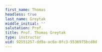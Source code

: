 ```yaml
---
first_name: Thomas
headless: true
last_name: Greytak
middle_initial: ''
salutation: Prof.
title: Prof. Thomas Greytak
type: instructor
uid: 92551257-dd9a-ac0a-8fc3-5536975bcd8d
---
```

